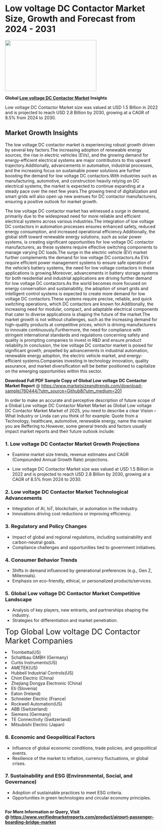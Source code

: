 <H1>Low voltage DC Contactor Market Size, Growth and Forecast from 2024 - 2031</H1><img class="aligncenter size-medium wp-image-584254" src="https://thirdeyenews.in/wp-content/uploads/2024/09/Global-Market-Research-300x168.jpeg" alt="" width="300" height="168" /><p><strong>Global&nbsp;<a href="https://www.marketsizeandtrends.com/download-sample/760444/?utm_source=Github8j?utm_medium=201">Low voltage DC Contactor Market</a> Insights</strong></p><p>Low voltage DC Contactor Market size was valued at USD 1.5 Billion in 2022 and is projected to reach USD 2.8 Billion by 2030, growing at a CAGR of 8.5% from 2024 to 2030.</p><p><h2>Market Growth Insights</h2> <p>The low voltage DC contactor market is experiencing robust growth driven by several key factors.The increasing adoption of renewable energy sources, the rise in electric vehicles (EVs), and the growing demand for energy-efficient electrical systems are major contributors to this upward trajectory.Additionally, advancements in automation, industrial processes, and the increasing focus on sustainable power solutions are further boosting the demand for low voltage DC contactors.With industries such as manufacturing, automotive, and construction heavily relying on DC electrical systems, the market is expected to continue expanding at a steady pace over the next few years.The growing trend of digitalization and smart grids will also open up new avenues for DC contactor manufacturers, ensuring a positive outlook for market growth.</p> <p>The low voltage DC contactor market has witnessed a surge in demand, primarily due to the widespread need for more reliable and efficient electrical systems across various industries.The integration of low voltage DC contactors in automation processes ensures enhanced safety, reduced energy consumption, and increased operational efficiency.Additionally, the global shift toward renewable energy solutions, such as solar power systems, is creating significant opportunities for low voltage DC contactor manufacturers, as these systems require effective switching components to manage varying DC loads.The surge in the electric vehicle (EV) market further complements the demand for low voltage DC contactors.As EVs require efficient power management systems to ensure safe operation of the vehicle’s battery systems, the need for low voltage contactors in these applications is growing.Moreover, advancements in battery storage systems for both residential and industrial applications are driving further demand for low voltage DC contactors.As the world becomes more focused on energy conservation and sustainability, the adoption of smart grids and intelligent control systems is expected to create more demand for low voltage DC contactors.These systems require precise, reliable, and quick switching operations, which DC contactors are known for.Additionally, the increasing need for modular, compact, and adaptable electrical components that cater to diverse applications is shaping the future of the market.The market growth is not without challenges, such as the increasing demand for high-quality products at competitive prices, which is driving manufacturers to innovate continuously.Furthermore, the need for compliance with stringent international standards and regulations concerning safety and quality is prompting companies to invest in R&D and ensure product reliability.In conclusion, the low voltage DC contactor market is poised for significant growth, propelled by advancements in industrial automation, renewable energy adoption, the electric vehicle market, and energy-efficient systems.Companies investing in technology innovation, quality assurance, and market diversification will be better positioned to capitalize on the emerging opportunities within this sector.</p> <p><span class=""><strong>Download Full PDF Sample Copy of Global Low voltage DC Contactor Market Report</strong> @ <a href="https://www.marketsizeandtrends.com/download-sample/760444/?utm_source=Github8j?utm_medium=201" target="_blank">https://www.marketsizeandtrends.com/download-sample/760444/?utm_source=Github8j?utm_medium=201</a></span></p><p>In order to make an accurate and perceptive description of future scope of a Global&nbsp;Low voltage DC Contactor Market Market as Global&nbsp;Low voltage DC Contactor Market Market of 2025, you need to describe a clear Vision &ndash; What Industry or Linda can you think of for example: Quote from a Technology, healthcare, automotive, renewable energy, name the market you are Reffering to.However, some general trends and factors usually impact market reports and their future outlook include:</p><h3>1.&nbsp;<strong>Low voltage DC Contactor Market Growth Projections</strong></h3><ul><li>Examine market size trends, revenue estimates and CAGR (Compounded Annual Growth Rate) projections.</li><li><p>Low voltage DC Contactor Market size was valued at USD 1.5 Billion in 2022 and is projected to reach USD 2.8 Billion by 2030, growing at a CAGR of 8.5% from 2024 to 2030.</p></li></ul><h3>2.&nbsp;<strong>Low voltage DC Contactor Market Technological Advancements</strong></h3><ul><li>Integration of AI, IoT, blockchain, or automation in the industry.</li><li>Innovations driving cost reductions or improving efficiency.</li></ul><h3>3.&nbsp;<strong>Regulatory and Policy Changes</strong></h3><ul><li>Impact of global and regional regulations, including sustainability and carbon-neutral goals.</li><li>Compliance challenges and opportunities tied to government initiatives.</li></ul><h3>4.&nbsp;<strong>Consumer Behavior Trends</strong></h3><ul><li>Shifts in demand influenced by generational preferences (e.g., Gen Z, Millennials).</li><li>Emphasis on eco-friendly, ethical, or personalized products/services.</li></ul><h3>5.&nbsp;<strong>Global Low voltage DC Contactor Market Competitive Landscape</strong></h3><ul><li>Analysis of key players, new entrants, and partnerships shaping the industry.</li><li>Strategies for differentiation and market penetration.</li></ul><p data-pm-slice="1 1 []"><span style="color: inherit; font-family: inherit; font-size: 25px;">Top Global Low voltage DC Contactor Market Companies</span></p><div class="" data-test-id=""><p><li>Trombetta(US)</li><li> Schaltbau GMBH (Germany)</li><li> Curtis Instruments(US)</li><li> AMETEK(US)</li><li> Hubbell Industrial Controls(US)</li><li> Chint Electric (China)</li><li> Zhejiang Dongya Electronic (China)</li><li> Eti (Slovenia)</li><li> Eaton (Ireland)</li><li> Schneider Electric (France)</li><li> Rockwell Automation(US)</li><li> ABB (Switzerland)</li><li> Siemens (Germany)</li><li> TE Connectivity (Switzerland)</li><li> Mitsubishi Electric (Japan)</li></p></div><h3>6.&nbsp;<strong>Economic and Geopolitical Factors</strong></h3><ul><li>Influence of global economic conditions, trade policies, and geopolitical events.</li><li>Resilience of the market to inflation, currency fluctuations, or global crises.</li></ul><h3>7.&nbsp;<strong>Sustainability and ESG (Environmental, Social, and Governance)</strong></h3><ul><li>Adoption of sustainable practices to meet ESG criteria.</li><li>Opportunities in green technologies and circular economy principles.</li></ul><h2><strong style="font-size: 14px;">For More Information or Query, Visit @&nbsp;</strong><a style="background-color: #ffffff; font-size: 14px;" href="https://www.marketsizeandtrends.com/report/low-voltage-dc-contactor-market/" target="_blank">https://www.verifiedmarketreports.com/product/airport-passenger-boarding-bridge-market</a></h2>
